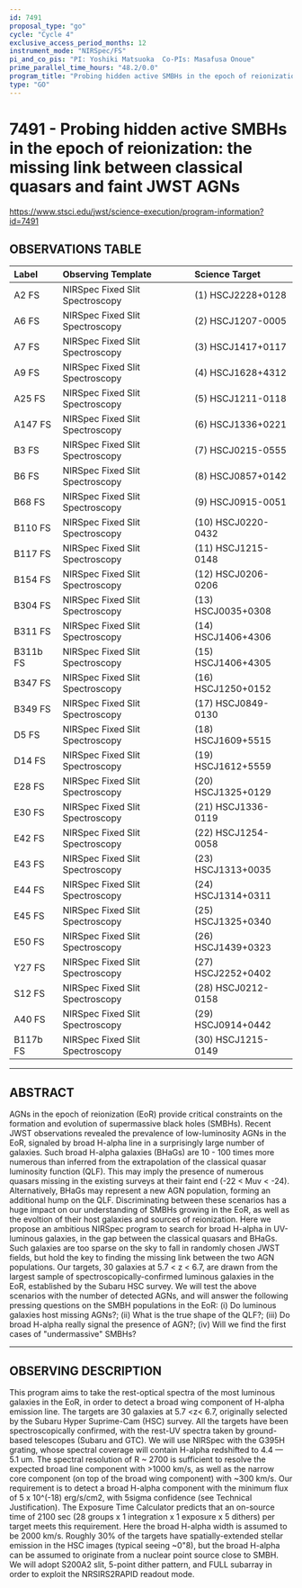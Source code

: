 ```yaml
---
id: 7491
proposal_type: "go"
cycle: "Cycle 4"
exclusive_access_period_months: 12
instrument_mode: "NIRSpec/FS"
pi_and_co_pis: "PI: Yoshiki Matsuoka  Co-PIs: Masafusa Onoue"
prime_parallel_time_hours: "48.2/0.0"
program_title: "Probing hidden active SMBHs in the epoch of reionization: the missing link between classical quasars and faint JWST AGNs"
type: "GO"
---
```

# 7491 - Probing hidden active SMBHs in the epoch of reionization: the missing link between classical quasars and faint JWST AGNs
https://www.stsci.edu/jwst/science-execution/program-information?id=7491
## OBSERVATIONS TABLE
| Label      | Observing Template           | Science Target       |
| :--------- | :--------------------------- | :------------------- |
| A2 FS      | NIRSpec Fixed Slit Spectroscopy | (1) HSCJ2228+0128    |
| A6 FS      | NIRSpec Fixed Slit Spectroscopy | (2) HSCJ1207-0005    |
| A7 FS      | NIRSpec Fixed Slit Spectroscopy | (3) HSCJ1417+0117    |
| A9 FS      | NIRSpec Fixed Slit Spectroscopy | (4) HSCJ1628+4312    |
| A25 FS     | NIRSpec Fixed Slit Spectroscopy | (5) HSCJ1211-0118    |
| A147 FS    | NIRSpec Fixed Slit Spectroscopy | (6) HSCJ1336+0221    |
| B3 FS      | NIRSpec Fixed Slit Spectroscopy | (7) HSCJ0215-0555    |
| B6 FS      | NIRSpec Fixed Slit Spectroscopy | (8) HSCJ0857+0142    |
| B68 FS     | NIRSpec Fixed Slit Spectroscopy | (9) HSCJ0915-0051    |
| B110 FS    | NIRSpec Fixed Slit Spectroscopy | (10) HSCJ0220-0432   |
| B117 FS    | NIRSpec Fixed Slit Spectroscopy | (11) HSCJ1215-0148   |
| B154 FS    | NIRSpec Fixed Slit Spectroscopy | (12) HSCJ0206-0206   |
| B304 FS    | NIRSpec Fixed Slit Spectroscopy | (13) HSCJ0035+0308   |
| B311 FS    | NIRSpec Fixed Slit Spectroscopy | (14) HSCJ1406+4306   |
| B311b FS   | NIRSpec Fixed Slit Spectroscopy | (15) HSCJ1406+4305   |
| B347 FS    | NIRSpec Fixed Slit Spectroscopy | (16) HSCJ1250+0152   |
| B349 FS    | NIRSpec Fixed Slit Spectroscopy | (17) HSCJ0849-0130   |
| D5 FS      | NIRSpec Fixed Slit Spectroscopy | (18) HSCJ1609+5515   |
| D14 FS     | NIRSpec Fixed Slit Spectroscopy | (19) HSCJ1612+5559   |
| E28 FS     | NIRSpec Fixed Slit Spectroscopy | (20) HSCJ1325+0129   |
| E30 FS     | NIRSpec Fixed Slit Spectroscopy | (21) HSCJ1336-0119   |
| E42 FS     | NIRSpec Fixed Slit Spectroscopy | (22) HSCJ1254-0058   |
| E43 FS     | NIRSpec Fixed Slit Spectroscopy | (23) HSCJ1313+0035   |
| E44 FS     | NIRSpec Fixed Slit Spectroscopy | (24) HSCJ1314+0311   |
| E45 FS     | NIRSpec Fixed Slit Spectroscopy | (25) HSCJ1325+0340   |
| E50 FS     | NIRSpec Fixed Slit Spectroscopy | (26) HSCJ1439+0323   |
| Y27 FS     | NIRSpec Fixed Slit Spectroscopy | (27) HSCJ2252+0402   |
| S12 FS     | NIRSpec Fixed Slit Spectroscopy | (28) HSCJ0212-0158   |
| A40 FS     | NIRSpec Fixed Slit Spectroscopy | (29) HSCJ0914+0442   |
| B117b FS   | NIRSpec Fixed Slit Spectroscopy | (30) HSCJ1215-0149   |

---

## ABSTRACT

AGNs in the epoch of reionization (EoR) provide critical constraints on the formation and evolution of supermassive black holes (SMBHs). Recent JWST observations revealed the prevalence of low-luminosity AGNs in the EoR, signaled by broad H-alpha line in a surprisingly large number of galaxies. Such broad H-alpha galaxies (BHaGs) are 10 - 100 times more numerous than inferred from the extrapolation of the classical quasar luminosity function (QLF). This may imply the presence of numerous quasars missing in the existing surveys at their faint end (-22 < Muv < -24). Alternatively, BHaGs may represent a new AGN population, forming an additional hump on the QLF. Discriminating between these scenarios has a huge impact on our understanding of SMBHs growing in the EoR, as well as the evoltion of their host galaxies and sources of reionization. Here we propose an ambitious NIRSpec program to search for broad H-alpha in UV-luminous galaxies, in the gap between the classical quasars and BHaGs. Such galaxies are too sparse on the sky to fall in randomly chosen JWST fields, but hold the key to finding the missing link between the two AGN populations. Our targets, 30 galaxies at 5.7 < z < 6.7, are drawn from the largest sample of spectroscopically-confirmed luminous galaxies in the EoR, established by the Subaru HSC survey. We will test the above scenarios with the number of detected AGNs, and will answer the following pressing questions on the SMBH populations in the EoR: (i) Do luminous galaxies host missing AGNs?; (ii) What is the true shape of the QLF?; (iii) Do broad H-alpha really signal the presence of AGN?; (iv) Will we find the first cases of "undermassive" SMBHs?

---

## OBSERVING DESCRIPTION

This program aims to take the rest-optical spectra of the most luminous galaxies in the EoR, in order to detect a broad wing component of H-alpha emission line. The targets are 30 galaxies at 5.7 <z< 6.7, originally selected by the Subaru Hyper Suprime-Cam (HSC) survey. All the targets have been spectroscopically confirmed, with the rest-UV spectra taken by ground-based telescopes (Subaru and GTC). We will use NIRSpec with the G395H grating, whose spectral coverage will contain H-alpha redshifted to 4.4 — 5.1 um. The spectral resolution of R ~ 2700 is sufficient to resolve the expected broad line component with >1000 km/s, as well as the narrow core component (on top of the broad wing component) with ~300 km/s. Our requirement is to detect a broad H-alpha component with the minimum flux of 5 x 10^(-18) erg/s/cm2, with 5sigma confidence (see Technical Justification). The Exposure Time Calculator predicts that an on-source time of 2100 sec (28 groups x 1 integration x 1 exposure x 5 dithers) per target meets this requirement. Here the broad H-alpha width is assumed to be 2000 km/s. Roughly 30% of the targets have spatially-extended stellar emission in the HSC images (typical seeing ~0"8), but the broad H-alpha can be assumed to originate from a nuclear point source close to SMBH. We will adopt S200A2 slit, 5-point dither pattern, and FULL subarray in order to exploit the NRSIRS2RAPID readout mode.